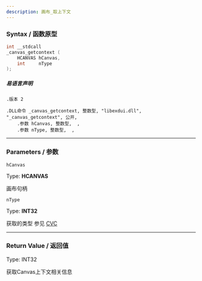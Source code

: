 ```yaml
---
description: 画布_取上下文
---
```


### Syntax / 函数原型

```C++
int __stdcall 
_canvas_getcontext (
    HCANVAS hCanvas,
    int     nType
);
```

##### 易语言声明

```Elang
.版本 2

.DLL命令 _canvas_getcontext, 整数型, "libexdui.dll", "_canvas_getcontext", 公开, 
    .参数 hCanvas, 整数型,  , 
    .参数 nType, 整数型,  , 
```

---

### Parameters / 参数

`hCanvas`

Type: **HCANVAS**

画布句柄

`nType`

Type: **INT32**

获取的类型 参见 [CVC](../../../const/CVC.md)

---

### Return Value / 返回值

Type: INT32

获取Canvas上下文相关信息